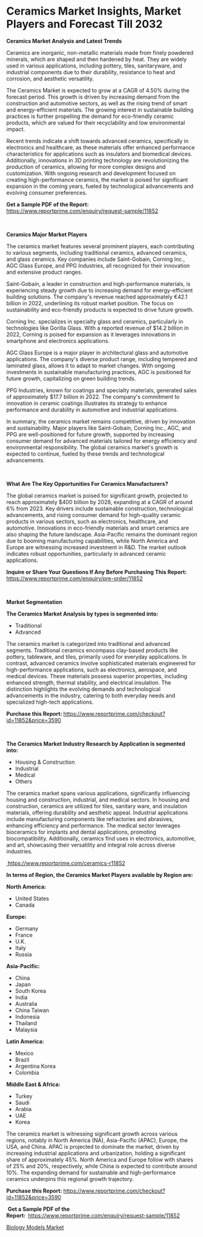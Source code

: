 <p><h1>Ceramics Market Insights, Market Players and Forecast Till 2032</h1></p><p><strong>Ceramics Market Analysis and Latest Trends</strong></p>
<p><p>Ceramics are inorganic, non-metallic materials made from finely powdered minerals, which are shaped and then hardened by heat. They are widely used in various applications, including pottery, tiles, sanitaryware, and industrial components due to their durability, resistance to heat and corrosion, and aesthetic versatility.</p><p>The Ceramics Market is expected to grow at a CAGR of 4.50% during the forecast period. This growth is driven by increasing demand from the construction and automotive sectors, as well as the rising trend of smart and energy-efficient materials. The growing interest in sustainable building practices is further propelling the demand for eco-friendly ceramic products, which are valued for their recyclability and low environmental impact.</p><p>Recent trends indicate a shift towards advanced ceramics, specifically in electronics and healthcare, as these materials offer enhanced performance characteristics for applications such as insulators and biomedical devices. Additionally, innovations in 3D printing technology are revolutionizing the production of ceramics, allowing for more complex designs and customization. With ongoing research and development focused on creating high-performance ceramics, the market is poised for significant expansion in the coming years, fueled by technological advancements and evolving consumer preferences.</p></p>
<p><strong>Get a Sample PDF of the Report:&nbsp;</strong> <a href="https://www.reportprime.com/enquiry/request-sample/11852?utm_campaign=2518&utm_medium=2&utm_source=Github&utm_content=ia&utm_term=17032025&utm_id=ceramics">https://www.reportprime.com/enquiry/request-sample/11852</a></p>
<p>&nbsp;</p>
<p><strong>Ceramics Major Market Players</strong></p>
<p><p>The ceramics market features several prominent players, each contributing to various segments, including traditional ceramics, advanced ceramics, and glass ceramics. Key companies include Saint-Gobain, Corning Inc., AGC Glass Europe, and PPG Industries, all recognized for their innovation and extensive product ranges.</p><p>Saint-Gobain, a leader in construction and high-performance materials, is experiencing steady growth due to increasing demand for energy-efficient building solutions. The company's revenue reached approximately €42.1 billion in 2022, underlining its robust market position. The focus on sustainability and eco-friendly products is expected to drive future growth.</p><p>Corning Inc. specializes in specialty glass and ceramics, particularly in technologies like Gorilla Glass. With a reported revenue of $14.2 billion in 2022, Corning is poised for expansion as it leverages innovations in smartphone and electronics applications.</p><p>AGC Glass Europe is a major player in architectural glass and automotive applications. The company's diverse product range, including tempered and laminated glass, allows it to adapt to market changes. With ongoing investments in sustainable manufacturing practices, AGC is positioned for future growth, capitalizing on green building trends.</p><p>PPG Industries, known for coatings and specialty materials, generated sales of approximately $17.7 billion in 2022. The company's commitment to innovation in ceramic coatings illustrates its strategy to enhance performance and durability in automotive and industrial applications.</p><p>In summary, the ceramics market remains competitive, driven by innovation and sustainability. Major players like Saint-Gobain, Corning Inc., AGC, and PPG are well-positioned for future growth, supported by increasing consumer demand for advanced materials tailored for energy efficiency and environmental responsibility. The global ceramics market's growth is expected to continue, fueled by these trends and technological advancements.</p></p>
<p>&nbsp;</p>
<p><strong>What Are The Key Opportunities For Ceramics Manufacturers?</strong></p>
<p><p>The global ceramics market is poised for significant growth, projected to reach approximately $400 billion by 2028, expanding at a CAGR of around 6% from 2023. Key drivers include sustainable construction, technological advancements, and rising consumer demand for high-quality ceramic products in various sectors, such as electronics, healthcare, and automotive. Innovations in eco-friendly materials and smart ceramics are also shaping the future landscape. Asia-Pacific remains the dominant region due to booming manufacturing capabilities, while North America and Europe are witnessing increased investment in R&D. The market outlook indicates robust opportunities, particularly in advanced ceramic applications.</p></p>
<p><strong>Inquire or Share Your Questions If Any Before Purchasing This Report:</strong> <a href="https://www.reportprime.com/enquiry/pre-order/11852?utm_campaign=2518&utm_medium=2&utm_source=Github&utm_content=ia&utm_term=17032025&utm_id=ceramics">https://www.reportprime.com/enquiry/pre-order/11852</a></p>
<p>&nbsp;</p>
<p><strong>Market Segmentation</strong></p>
<p><strong>The Ceramics Market Analysis by types is segmented into:</strong></p>
<p><ul><li>Traditional</li><li>Advanced</li></ul></p>
<p><p>The ceramics market is categorized into traditional and advanced segments. Traditional ceramics encompass clay-based products like pottery, tableware, and tiles, primarily used for everyday applications. In contrast, advanced ceramics involve sophisticated materials engineered for high-performance applications, such as electronics, aerospace, and medical devices. These materials possess superior properties, including enhanced strength, thermal stability, and electrical insulation. The distinction highlights the evolving demands and technological advancements in the industry, catering to both everyday needs and specialized high-tech applications.</p></p>
<p><strong>Purchase this Report:&nbsp;</strong><a href="https://www.reportprime.com/checkout?id=11852&price=3590&utm_campaign=2518&utm_medium=2&utm_source=Github&utm_content=ia&utm_term=17032025&utm_id=ceramics">https://www.reportprime.com/checkout?id=11852&price=3590</a></p>
<p>&nbsp;</p>
<p><strong>The Ceramics Market Industry Research by Application is segmented into:</strong></p>
<p><ul><li>Housing & Construction</li><li>Industrial</li><li>Medical</li><li>Others</li></ul></p>
<p><p>The ceramics market spans various applications, significantly influencing housing and construction, industrial, and medical sectors. In housing and construction, ceramics are utilized for tiles, sanitary ware, and insulation materials, offering durability and aesthetic appeal. Industrial applications include manufacturing components like refractories and abrasives, enhancing efficiency and performance. The medical sector leverages bioceramics for implants and dental applications, promoting biocompatibility. Additionally, ceramics find uses in electronics, automotive, and art, showcasing their versatility and integral role across diverse industries.</p></p>
<p><a href="https://www.reportprime.com/ceramics-r11852?utm_campaign=2518&utm_medium=2&utm_source=Github&utm_content=ia&utm_term=17032025&utm_id=ceramics">&nbsp;https://www.reportprime.com/ceramics-r11852</a></p>
<p><strong>In terms of Region, the Ceramics Market Players available by Region are:</strong></p>
<p>
    <p> <strong> North America: </strong>
        <ul>
            <li>United States</li>
            <li>Canada</li>
        </ul>
        </p> 
    <p> <strong> Europe: </strong>
        <ul>
            <li>Germany</li>
            <li>France</li>
            <li>U.K.</li>
            <li>Italy</li>
            <li>Russia</li>
        </ul>
        </p> 
    <p> <strong> Asia-Pacific: </strong>
        <ul>
            <li>China</li>
            <li>Japan</li>
            <li>South Korea</li>
            <li>India</li>
            <li>Australia</li>
            <li>China Taiwan</li>
            <li>Indonesia</li>
            <li>Thailand</li>
            <li>Malaysia</li>
        </ul>
        </p> 
    <p> <strong> Latin America: </strong>
        <ul>
            <li>Mexico</li>
            <li>Brazil</li>
            <li>Argentina Korea</li>
            <li>Colombia</li>
        </ul>
        </p> 
    <p> <strong> Middle East & Africa: </strong>
        <ul>
            <li>Turkey</li>
            <li>Saudi</li>
            <li>Arabia</li>
            <li>UAE</li>
            <li>Korea</li>
        </ul>
    </p>
    </p>
<p><p>The ceramics market is witnessing significant growth across various regions, notably in North America (NA), Asia-Pacific (APAC), Europe, the USA, and China. APAC is projected to dominate the market, driven by increasing industrial applications and urbanization, holding a significant share of approximately 45%. North America and Europe follow with shares of 25% and 20%, respectively, while China is expected to contribute around 10%. The expanding demand for sustainable and high-performance ceramics underpins this regional growth trajectory.</p></p>
<p><strong>Purchase this Report: </strong><a href="https://www.reportprime.com/checkout?id=11852&price=3590&utm_campaign=2518&utm_medium=2&utm_source=Github&utm_content=ia&utm_term=17032025&utm_id=ceramics">https://www.reportprime.com/checkout?id=11852&price=3590</a></p>
<p>&nbsp;<strong>Get a Sample PDF of the Report:&nbsp;&nbsp;</strong><a href="https://www.reportprime.com/enquiry/request-sample/11852?utm_campaign=2518&utm_medium=2&utm_source=Github&utm_content=ia&utm_term=17032025&utm_id=ceramics">https://www.reportprime.com/enquiry/request-sample/11852</a></p>
<p><strong></strong></p>
<p><p><a href="https://github.com/suleimannichelle7/Market-Research-Report-List-1/blob/main/biology-models-market.md?utm_campaign=2518&utm_medium=2&utm_source=Github&utm_content=ia&utm_term=17032025&utm_id=ceramics">Biology Models Market</a></p></p>